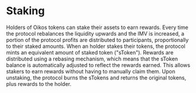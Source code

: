 # Staking

Holders of Oikos tokens can stake their assets to earn rewards. Every time the protocol rebalances the liquidity upwards and the IMV is increased, a portion of the protocol profits are distributed to participants, proportionally to their staked amounts. When an holder stakes their tokens, the protocol mints an equivalent amount of staked token ("sToken"). Rewards are distributed using a rebasing mechanism, which means that the sToken balance is automatically adjusted to reflect the rewards earned. This allows stakers to earn rewards without having to manually claim them.
Upon unstaking, the protocol burns the sTokens and returns the original tokens, plus rewards to the holder.